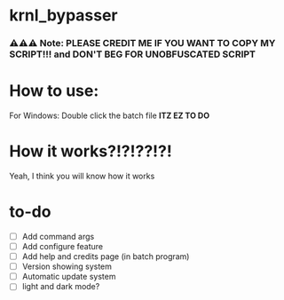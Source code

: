 # krnl_bypasser

### ⚠️⚠️⚠️ Note: PLEASE CREDIT ME IF YOU WANT TO COPY MY SCRIPT!!! and DON'T BEG FOR UNOBFUSCATED SCRIPT

# How to use:
For Windows: 
Double click the batch file
**ITZ EZ TO DO**

# How it works?!?!??!?!
Yeah, I think you will know how it works

# to-do
- [ ] Add command args
- [ ] Add configure feature
- [ ] Add help and credits page (in batch program)
- [ ] Version showing system
- [ ] Automatic update system
- [ ] light and dark mode?
